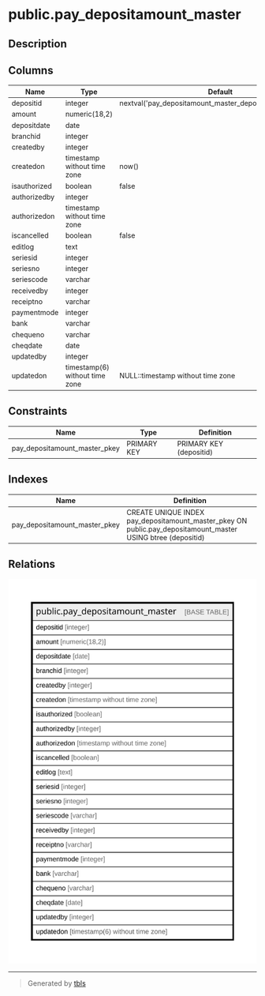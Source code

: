 # public.pay_depositamount_master

## Description

## Columns

| Name | Type | Default | Nullable | Children | Parents | Comment |
| ---- | ---- | ------- | -------- | -------- | ------- | ------- |
| depositid | integer | nextval('pay_depositamount_master_depositid_seq'::regclass) | false |  |  |  |
| amount | numeric(18,2) |  | true |  |  |  |
| depositdate | date |  | true |  |  |  |
| branchid | integer |  | true |  |  |  |
| createdby | integer |  | true |  |  |  |
| createdon | timestamp without time zone | now() | true |  |  |  |
| isauthorized | boolean | false | false |  |  |  |
| authorizedby | integer |  | true |  |  |  |
| authorizedon | timestamp without time zone |  | true |  |  |  |
| iscancelled | boolean | false | false |  |  |  |
| editlog | text |  | true |  |  |  |
| seriesid | integer |  | true |  |  |  |
| seriesno | integer |  | true |  |  |  |
| seriescode | varchar |  | true |  |  |  |
| receivedby | integer |  | true |  |  |  |
| receiptno | varchar |  | true |  |  |  |
| paymentmode | integer |  | true |  |  |  |
| bank | varchar |  | true |  |  |  |
| chequeno | varchar |  | true |  |  |  |
| cheqdate | date |  | true |  |  |  |
| updatedby | integer |  | true |  |  |  |
| updatedon | timestamp(6) without time zone | NULL::timestamp without time zone | true |  |  |  |

## Constraints

| Name | Type | Definition |
| ---- | ---- | ---------- |
| pay_depositamount_master_pkey | PRIMARY KEY | PRIMARY KEY (depositid) |

## Indexes

| Name | Definition |
| ---- | ---------- |
| pay_depositamount_master_pkey | CREATE UNIQUE INDEX pay_depositamount_master_pkey ON public.pay_depositamount_master USING btree (depositid) |

## Relations

![er](public.pay_depositamount_master.svg)

---

> Generated by [tbls](https://github.com/k1LoW/tbls)
